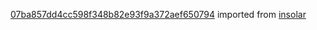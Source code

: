 [07ba857dd4cc598f348b82e93f9a372aef650794](https://github.com/insolar/insolar/commit/07ba857dd4cc598f348b82e93f9a372aef650794) imported from [insolar](https://github.com/insolar/insolar)
